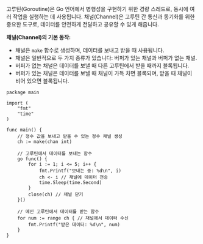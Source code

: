 고루틴(Goroutine)은 Go 언어에서 병행성을 구현하기 위한 경량 스레드로, 동시에 여러 작업을 실행하는 데 사용됩니다. 채널(Channel)은 고루틴 간 통신과 동기화를 위한 중요한 도구로, 데이터를 안전하게 전달하고 공유할 수 있게 해줍니다.

**채널(Channel)의 기본 동작:**

- 채널은 `make` 함수로 생성하며, 데이터를 보내고 받을 때 사용됩니다.
- 채널은 일반적으로 두 가지 종류가 있습니다: 버퍼가 있는 채널과 버퍼가 없는 채널.
- 버퍼가 없는 채널은 데이터를 보낼 때 다른 고루틴에서 받을 때까지 블록됩니다.
- 버퍼가 있는 채널은 데이터를 보낼 때 채널이 가득 차면 블록되며, 받을 때 채널이 비어 있으면 블록됩니다.



```go
package main

import (
    "fmt"
    "time"
)

func main() {
    // 정수 값을 보내고 받을 수 있는 정수 채널 생성
    ch := make(chan int)

    // 고루틴에서 데이터를 보내는 함수
    go func() {
        for i := 1; i <= 5; i++ {
            fmt.Printf("보내는 중: %d\n", i)
            ch <- i // 채널에 데이터 전송
            time.Sleep(time.Second)
        }
        close(ch) // 채널 닫기
    }()

    // 메인 고루틴에서 데이터를 받는 함수
    for num := range ch { // 채널에서 데이터 수신
        fmt.Printf("받은 데이터: %d\n", num)
    }
}

```